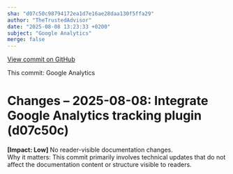 ```yaml
---
sha: "d07c50c98794172ea1d7e16ae28daa130f5ffa29"
author: "TheTrustedAdvisor"
date: "2025-08-08 13:23:33 +0200"
subject: "Google Analytics"
merge: false
---
```


[View commit on GitHub](https://github.com/TheTrustedAdvisor/FabricAdoptionFramework/commit/d07c50c98794172ea1d7e16ae28daa130f5ffa29)

This commit: Google Analytics

# Changes – 2025-08-08: Integrate Google Analytics tracking plugin (d07c50c)

**[Impact: Low]** No reader-visible documentation changes.  
Why it matters: This commit primarily involves technical updates that do not affect the documentation content or structure visible to readers.
